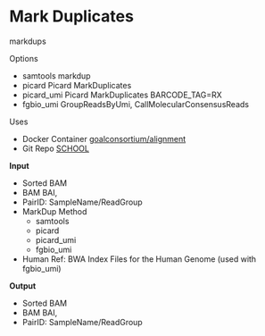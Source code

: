 <!-- dx-header -->
# Mark Duplicates
markdups

Options
- samtools markdup
- picard Picard MarkDuplicates
- picard_umi Picard MarkDuplicates BARCODE_TAG=RX 
- fgbio_umi GroupReadsByUmi, CallMolecularConsensusReads 

Uses
- Docker Container [goalconsortium/alignment](https://hub.docker.com/repository/docker/goalconsortium/alignment/general)
- Git Repo [SCHOOL](https://github.com/bcantarel/school)

**Input**
- Sorted BAM
- BAM BAI,
- PairID: SampleName/ReadGroup
- MarkDup Method
  - samtools
  - picard
  - picard_umi
  - fgbio_umi
- Human Ref: BWA Index Files for the Human Genome (used with fgbio_umi)

**Output**
- Sorted BAM
- BAM BAI,
- PairID: SampleName/ReadGroup
